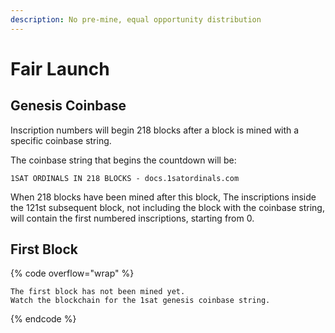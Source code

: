 ```yaml
---
description: No pre-mine, equal opportunity distribution
---
```


# Fair Launch

## Genesis Coinbase

Inscription numbers will begin 218 blocks after a block is mined with a specific coinbase string.

The coinbase string that begins the countdown will be:

```
1SAT ORDINALS IN 218 BLOCKS - docs.1satordinals.com
```

When 218 blocks have been mined after this block, The inscriptions inside the 121st subsequent block, not including the block with the coinbase string, will contain the first numbered inscriptions, starting from 0.

## First Block

{% code overflow="wrap" %}
```
The first block has not been mined yet.
Watch the blockchain for the 1sat genesis coinbase string.
```
{% endcode %}

